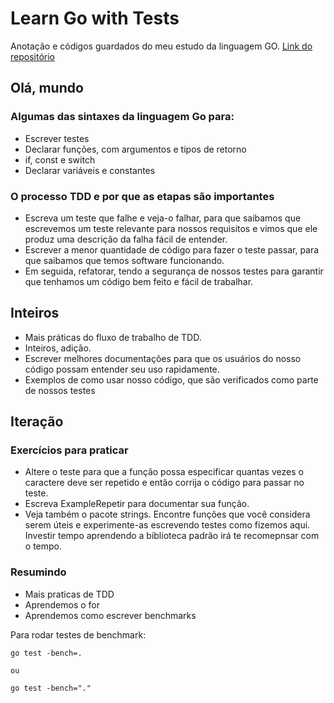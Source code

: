 # Learn Go with Tests

Anotação e códigos guardados do meu estudo da linguagem GO.
[Link do repositório](https://github.com/quii/learn-go-with-tests)

## Olá, mundo
### Algumas das sintaxes da linguagem Go para:
* Escrever testes
* Declarar funções, com argumentos e tipos de retorno
* if, const e switch
* Declarar variáveis e constantes

### O processo TDD e por que as etapas são importantes
* Escreva um teste que falhe e veja-o falhar, para que saibamos que escrevemos um teste relevante para nossos requisitos e vimos que ele produz uma descrição da falha fácil de entender.
* Escrever a menor quantidade de código para fazer o teste passar, para que saibamos que temos software funcionando.
* Em seguida, refatorar, tendo a segurança de nossos testes para garantir que tenhamos um código bem feito e fácil de trabalhar.

## Inteiros
* Mais práticas do fluxo de trabalho de TDD.
* Inteiros, adição.
* Escrever melhores documentações para que os usuários do nosso código possam entender seu uso rapidamente.
* Exemplos de como usar nosso código, que são verificados como parte de nossos testes

## Iteração
### Exercícios para praticar
* Altere o teste para que a função possa especificar quantas vezes o caractere deve ser repetido e então corrija o código para passar no teste.
* Escreva ExampleRepetir para documentar sua função.
* Veja também o pacote strings. Encontre funções que você considera serem úteis e experimente-as escrevendo testes como fizemos aqui. Investir tempo aprendendo a biblioteca padrão irá te recomepnsar com o tempo.

### Resumindo
* Mais praticas de TDD
* Aprendemos o for
* Aprendemos como escrever benchmarks

Para rodar testes de benchmark:

```
go test -bench=.

ou

go test -bench="."
```

